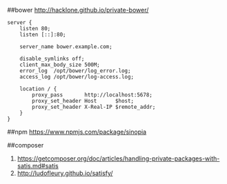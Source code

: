 ##bower
http://hacklone.github.io/private-bower/
````nginx
server {
    listen 80;
    listen [::]:80;

    server_name bower.example.com;

    disable_symlinks off;
    client_max_body_size 500M;
    error_log  /opt/bower/log_error.log;
    access_log /opt/bower/log-access.log;

    location / {
        proxy_pass       http://localhost:5678;
        proxy_set_header Host      $host;
        proxy_set_header X-Real-IP $remote_addr;
    }
}
`````

##npm
https://www.npmjs.com/package/sinopia

##composer
1. https://getcomposer.org/doc/articles/handling-private-packages-with-satis.md#satis
2. http://ludofleury.github.io/satisfy/
